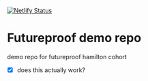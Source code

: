 [![Netlify Status](https://api.netlify.com/api/v1/badges/1fd1676c-8408-4c0c-a5ab-d114ddea26ad/deploy-status)](https://app.netlify.com/sites/futureproof-day-1/deploys)

# Futureproof demo repo

demo repo for futureproof hamilton cohort

- [x] does this actually work?